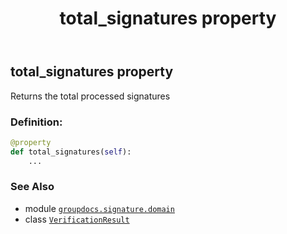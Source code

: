 ﻿---
title: total_signatures property
second_title: GroupDocs.Signature for Python via .NET API References
description: 
type: docs
url: /python-net/groupdocs.signature.domain/verificationresult/total_signatures/
is_root: false
weight: 90
---

## total_signatures property


Returns the total processed signatures
### Definition:
```python
@property
def total_signatures(self):
    ...
```

### See Also
* module [`groupdocs.signature.domain`](../../)
* class [`VerificationResult`](/signature/python-net/groupdocs.signature.domain/verificationresult)
